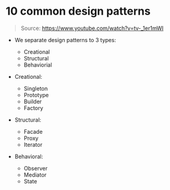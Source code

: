 # 10 common design patterns

> Source: https://www.youtube.com/watch?v=tv-_1er1mWI

- We separate design patterns to 3 types:
	- Creational
	- Structural
	- Behaviorial

- Creational:
	- Singleton
	- Prototype
	- Builder
	- Factory
- Structural:
	- Facade
	- Proxy
	- Iterator
- Behavioral:
	- Observer
	- Mediator
	- State
